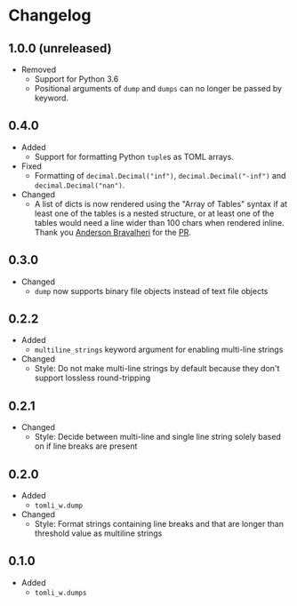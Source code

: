 # Changelog

## 1.0.0 (unreleased)

- Removed
  - Support for Python 3.6
  - Positional arguments of `dump` and `dumps` can no longer be passed by keyword.

## 0.4.0

- Added
  - Support for formatting Python `tuple`s as TOML arrays.
- Fixed
  - Formatting of `decimal.Decimal("inf")`, `decimal.Decimal("-inf")` and `decimal.Decimal("nan")`.
- Changed
  - A list of dicts is now rendered using the "Array of Tables" syntax
    if at least one of the tables is a nested structure,
    or at least one of the tables would need a line wider than 100 chars when rendered inline.
    Thank you [Anderson Bravalheri](https://github.com/abravalheri) for the
    [PR](https://github.com/hukkin/tomli-w/pull/15).

## 0.3.0

- Changed
  - `dump` now supports binary file objects instead of text file objects

## 0.2.2

- Added
  - `multiline_strings` keyword argument for enabling multi-line strings
- Changed
  - Style: Do not make multi-line strings by default because they don't support lossless round-tripping

## 0.2.1

- Changed
  - Style: Decide between multi-line and single line string solely based on if line breaks are present

## 0.2.0

- Added
  - `tomli_w.dump`
- Changed
  - Style: Format strings containing line breaks and that are longer than threshold value as multiline strings

## 0.1.0

- Added
  - `tomli_w.dumps`
